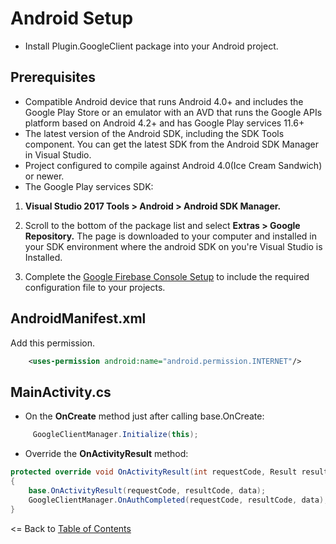 # Android Setup

* Install Plugin.GoogleClient package into your Android project.

## Prerequisites
- Compatible Android device that runs Android 4.0+ and includes the Google Play Store or an emulator with an AVD that runs the Google APIs platform based on Android 4.2+ and has Google Play services 11.6+
- The latest version of the Android SDK, including the SDK Tools component. You can get the latest SDK from the Android SDK Manager in Visual Studio.
- Project configured to compile against Android 4.0(Ice Cream Sandwich) or newer.
- The Google Play services SDK:
1. **Visual Studio 2017 Tools > Android > Android SDK Manager.**
2. Scroll to the bottom of the package list and select **Extras > Google Repository.** The page is downloaded to your computer and installed in your SDK environment where the android SDK on you're Visual Studio is Installed.

3. Complete the [Google Firebase Console Setup](GoogleFirebaseConsoleSetup.md) to include the required configuration file to your projects.

## AndroidManifest.xml

Add this permission.
```xml
    <uses-permission android:name="android.permission.INTERNET"/>
```

## MainActivity.cs

- On the **OnCreate** method just after calling base.OnCreate:
```cs
     GoogleClientManager.Initialize(this);
```

- Override the **OnActivityResult** method:
```cs
protected override void OnActivityResult(int requestCode, Result resultCode, Android.Content.Intent data)
{
    base.OnActivityResult(requestCode, resultCode, data);
    GoogleClientManager.OnAuthCompleted(requestCode, resultCode, data);
}
```

<= Back to [Table of Contents](../../README.md)

